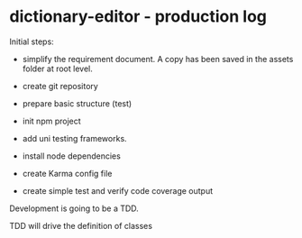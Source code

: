 # dictionary-editor - production log

Initial steps:

- simplify the requirement document. A copy has been saved in the assets folder at root level.
 
- create git repository
 
-  prepare basic structure (test)
 
- init npm project
 
- add uni testing frameworks.

- install node dependencies

- create Karma config file

- create simple test and verify code coverage output


Development is going to be a TDD.

TDD will drive the definition of classes